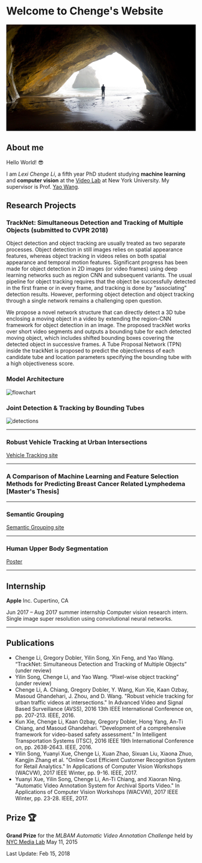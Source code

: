 # Welcome to Chenge's Website

![background](./images/caves.jpg)

## About me

Hello World!  😎

I am _Lexi Chenge Li_, a fifth year PhD student studying **machine learning** and **computer vision** at the [Video Lab](http://vision.poly.edu/index.html/) at New York University. My supervisor is Prof. [Yao Wang](http://eeweb.poly.edu/~yao/). 


## Research Projects

### TrackNet: Simultaneous Detection and Tracking of Multiple Objects (submitted to CVPR 2018)

Object detection and object tracking are usually treated as two separate processes. Object detection in still images
relies on spatial appearance features, whereas object tracking in videos relies on both spatial appearance and temporal
motion features. Significant progress has been made for object detection in 2D images (or video frames) using deep
learning networks such as region CNN and subsequent variants. The usual pipeline for object tracking requires that
the object be successfully detected in the first frame or in every frame, and tracking is done by “associating” detection
results. However, performing object detection and object tracking through a single network remains a challenging
open question. 

We propose a novel network structure that can directly detect a 3D tube enclosing a moving object
in a video by extending the region-CNN framework for object detection in an image. The proposed trackNet works
over short video segments and outputs a bounding tube for each detected moving object, which includes shifted bounding boxes covering the detected object in successive frames. A Tube Proposal Network (TPN) inside the trackNet is proposed to predict the objectiveness of each candidate tube and location parameters specifying the bounding tube with a high objectiveness score. 

### Model Architecture
![flowchart](./images/flowchart.jp2)

### Joint Detection & Tracking by Bounding Tubes

![detections](./images/detection_track-eps-converted-to.jp2)



----------------

### Robust Vehicle Tracking at Urban Intersections
[Vehicle Tracking site](http://chengeli.github.io/VehicleTracking/)

----------------

### A Comparison of Machine Learning and Feature Selection Methods for Predicting Breast Cancer Related Lymphedema [Master's Thesis]  

----------------

### Semantic Grouping
[ Semantic Grouping site](http://chengeli.github.io/semantic_grouping/)

----------------

### Human Upper Body Segmentation
[Poster](https://github.com/ChengeLi/semantic_grouping/blob/master/Human%20Upper%20Body%20Segmenta2on.pdf)

----------------

## Internship
**Apple** Inc. Cupertino, CA

Jun 2017 – Aug 2017 summer internship
Computer vision research intern. 
Single image super resolution using convolutional neural networks.

----------------

## Publications

* Chenge Li, Gregory Dobler, Yilin Song, Xin Feng, and Yao Wang. “TrackNet: Simultaneous Detection and Tracking of Multiple Objects” (under review) 
* Yilin Song, Chenge Li, and Yao Wang. “Pixel-wise object tracking” (under review)
* Chenge Li, A. Chiang, Gregory Dobler, Y. Wang, Kun Xie, Kaan Ozbay, Masoud Ghandehari, J. Zhou, and D. Wang. "Robust vehicle tracking for urban traffic videos at intersections." In Advanced Video and Signal Based Surveillance (AVSS), 2016 13th IEEE International Conference on, pp. 207-213. IEEE, 2016.
* Kun Xie, Chenge Li, Kaan Ozbay, Gregory Dobler, Hong Yang, An-Ti Chiang, and Masoud Ghandehari. "Development of a comprehensive framework for video-based safety assessment." In Intelligent Transportation Systems (ITSC), 2016 IEEE 19th International Conference on, pp. 2638-2643. IEEE, 2016.
* Yilin Song, Yuanyi Xue, Chenge Li, Xuan Zhao, Sixuan Liu, Xiaona Zhuo, Kangjin Zhang et al. "Online Cost Efficient Customer Recognition System for Retail Analytics." In Applications of Computer Vision Workshops (WACVW), 2017 IEEE Winter, pp. 9-16. IEEE, 2017.
* Yuanyi Xue, Yilin Song, Chenge Li, An-Ti Chiang, and Xiaoran Ning. "Automatic Video Annotation System for Archival Sports Video." In Applications of Computer Vision Workshops (WACVW), 2017 IEEE Winter, pp. 23-28. IEEE, 2017.




## Prize  🏆

**Grand Prize** for the _MLBAM Automatic Video Annotation Challenge_ held by [NYC Media Lab](http://nycmedialab.org/)
May 11, 2015 



Last Update: Feb 15, 2018 


